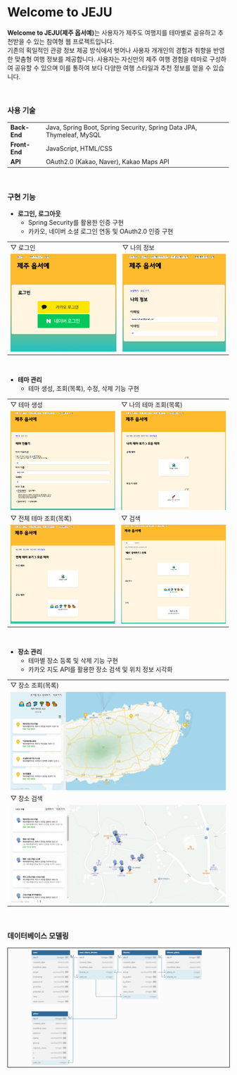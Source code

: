 # Welcome to JEJU
<b>Welcome to JEJU(제주 옵서예)</b>는 사용자가 제주도 여행지를 테마별로 공유하고 추천받을 수 있는 참여형 웹 프로젝트입니다.<br>
기존의 획일적인 관광 정보 제공 방식에서 벗어나 사용자 개개인의 경험과 취향을 반영한 맞춤형 여행 정보를 제공합니다.
사용자는 자신만의 제주 여행 경험을 테마로 구성하여 공유할 수 있으며 이를 통하여 보다 다양한 여행 스타일과 추천 정보를 얻을 수 있습니다.

<br>

### 사용 기술
|||
|-|-|
|**Back-End**|Java, Spring Boot, Spring Security, Spring Data JPA, Thymeleaf, MySQL|
|**Front-End**|JavaScript, HTML/CSS|
|**API**|OAuth2.0 (Kakao, Naver), Kakao Maps API|

<br>

### 구현 기능
- **로그인, 로그아웃**
    - Spring Security를 활용한 인증 구현
    - 카카오, 네이버 소셜 로그인 연동 및 OAuth2.0 인증 구현

|||
|-|-|
|▽ 로그인|▽ 나의 정보|
|<img src="./images/user_login.PNG">|<img src="./images/user_my_info.PNG">|

<br>

- **테마 관리**
    - 테마 생성, 조회(목록), 수정, 삭제 기능 구현

|||
|-|-|
|▽ 테마 생성|▽ 나의 테마 조회(목록)|
|<img src="./images/theme_create.PNG">|<img src="./images/theme_my_list.PNG">|
|▽ 전체 테마 조회(목록)|▽ 검색|
|<img src="./images/theme_list.PNG">|<img src="./images/search.PNG">|

<br>

- **장소 관리**
    - 테마별 장소 등록 및 삭제 기능 구현
    - 카카오 지도 API를 활용한 장소 검색 및 위치 정보 시각화

||
|-|
|▽ 장소 조회(목록)|
|<img src="./images/place_list.PNG">|
|▽ 장소 검색|
|<img src="./images/place_search_list.PNG">|

<br>

### 데이터베이스 모델링
<img src="./images/erd.PNG" style="border: solid 1px">
